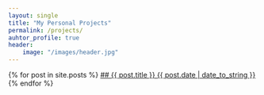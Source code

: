 ```yaml
---
layout: single
title: "My Personal Projects"
permalink: /projects/
auhtor_profile: true 
header:
	image: "/images/header.jpg"
---
```


 {% for post in site.posts %}
  <a href="{{ post.url }}">
    ## {{ post.title }}
    {{ post.date | date_to_string }}
  </a>
{% endfor %}

